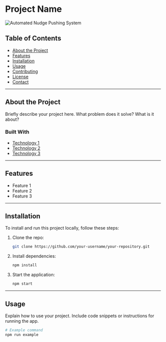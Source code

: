 # Project Name

![Automated Nudge Pushing System](./path-to-image/image-name.png)

## Table of Contents

- [About the Project](#about-the-project)
- [Features](#features)
- [Installation](#installation)
- [Usage](#usage)
- [Contributing](#contributing)
- [License](#license)
- [Contact](#contact)

---

## About the Project

Briefly describe your project here. What problem does it solve? What is it about?

### Built With

- [Technology 1](https://example.com)
- [Technology 2](https://example.com)
- [Technology 3](https://example.com)

---

## Features

- Feature 1
- Feature 2
- Feature 3

---

## Installation

To install and run this project locally, follow these steps:

1. Clone the repo:
    ```bash
    git clone https://github.com/your-username/your-repository.git
    ```

2. Install dependencies:
    ```bash
    npm install
    ```

3. Start the application:
    ```bash
    npm start
    ```

---

## Usage

Explain how to use your project. Include code snippets or instructions for running the app.

```bash
# Example command
npm run example
